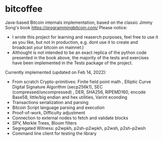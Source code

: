 # bitcoffee
 Java-based Bitcoin internals implementation, based on the classic Jimmy Song's book https://programmingbitcoin.com/
 Please notice:
 * I wrote this project for learning and reaserch purposes, feel free to use it as you like, but not in production, e.g. dont use it to create and broadcast your bitcoin on mainnet:)
 * Althought is not intended to be an exact replica of the python code presented in the book above, the majority of the tests and exercises have been implemented in the Tests package of the project.
 
 Currently implemented (updated on Feb 14, 2022):
 
 * From scratch Crypto-primitives: Finite field point math , Elliptic Curve Digital Signature Algorithm (secp256k1), SEC (compressed/uncompressed) , DER, SHA256, RIPEMD160, encode Base58, little/big endian and hex utilities, Varint econding
 * Transactions serialization and parsing
 * Bitcoin Script language parsing and execution
 * Proof-of-work, Difficulty adjustment
 * Connection to external nodes to fetch and validate blocks
 * SPV, Merkle Trees, Bloom filters
 * Segregated Witness: p2wpkh, p2sh-p2wpkh, p2wsh, p2sh-p2wsh
 * Command line client for testing the library
